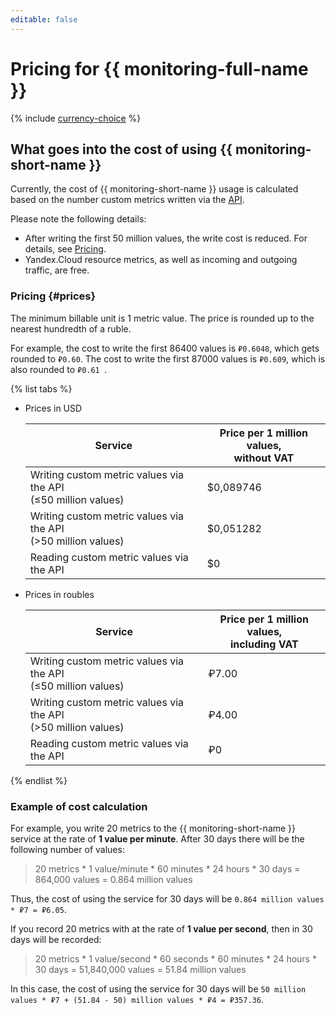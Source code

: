 ```yaml
---
editable: false
---
```

# Pricing for {{ monitoring-full-name }}

{% include [currency-choice](../_includes/pricing/currency-choice.md) %}

## What goes into the cost of using {{ monitoring-short-name }}

Currently, the cost of {{ monitoring-short-name }} usage is calculated based on the number custom metrics written via the [API](api-ref/index.md).

Please note the following details:

* After writing the first 50 million values, the write cost is reduced. For details, see [Pricing](#prices).
* Yandex.Cloud resource metrics, as well as incoming and outgoing traffic, are free.

### Pricing {#prices}

The minimum billable unit is 1 metric value. The price is rounded up to the nearest hundredth of a ruble.

For example, the cost to write the first 86400 values is `₽0.6048`, which gets rounded to `₽0.60`.
The cost to write the first 87000 values is `₽0.609`, which is also rounded to `₽0.61 `.

{% list tabs %}

- Prices in USD

  | Service | Price per 1 million values,<br>without VAT |
  | ----- | ----- |
  | Writing custom metric values via the API<br/>(≤50 million values) | $0,089746 |
  | Writing custom metric values via the API<br/>(>50 million values) | $0,051282 |
  | Reading custom metric values via the API | $0 |

- Prices in roubles

  | Service | Price per 1 million values,<br>including VAT |
  | ----- | ----- |
  | Writing custom metric values via the API<br/>(≤50 million values) | ₽7.00 |
  | Writing custom metric values via the API<br/>(>50 million values) | ₽4.00 |
  | Reading custom metric values via the API | ₽0 |

{% endlist %}

### Example of cost calculation

For example, you write 20 metrics to the {{ monitoring-short-name }} service at the rate of **1 value per minute**.
After 30 days there will be the following number of values:

>20 metrics * 1 value/minute * 60 minutes * 24 hours * 30 days = 864,000 values ​​= 0.864 million values

Thus, the cost of using the service for 30 days will be `0.864 million values ​​* ₽7 = ₽6.05`.

If you record 20 metrics with at the rate of **1 value per second**, then in 30 days will be recorded:

> 20 metrics * 1 value/second * 60 seconds * 60 minutes * 24 hours * 30 days = 51,840,000 values ​​= 51.84 million values

In this case, the cost of using the service for 30 days will be `50 million values ​​* ₽7 + (51.84 - 50) million values ​​* ₽4 = ₽357.36`.

